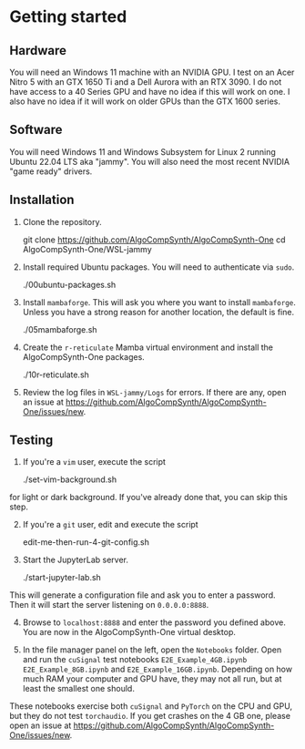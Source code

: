 # Getting started

## Hardware
You will need an Windows 11 machine with an NVIDIA GPU. I test on an
Acer Nitro 5 with an GTX 1650 Ti and a Dell Aurora with an RTX 3090.
I do not have access to a 40 Series GPU and have no idea if this
will work on one. I also have no idea if it will work on older GPUs
than the GTX 1600 series.

## Software
You will need Windows 11 and Windows Subsystem for Linux 2 running
Ubuntu 22.04 LTS aka "jammy". You will also need the most recent
NVIDIA "game ready" drivers.

## Installation

1. Clone the repository.

    git clone https://github.com/AlgoCompSynth/AlgoCompSynth-One
    cd AlgoCompSynth-One/WSL-jammy

2. Install required Ubuntu packages. You will need to authenticate
via `sudo`.

    ./00ubuntu-packages.sh

3. Install `mambaforge`. This will ask you where you want to install
`mambaforge`. Unless you have a strong reason for another location,
the default is fine.

    ./05mambaforge.sh

4. Create the `r-reticulate` Mamba virtual environment and install
the AlgoCompSynth-One packages.

    ./10r-reticulate.sh

5. Review the log files in `WSL-jammy/Logs` for errors. If there
are any, open an issue at
<https://github.com/AlgoCompSynth/AlgoCompSynth-One/issues/new>.

## Testing

1. If you're a `vim` user, execute the script

    ./set-vim-background.sh

for light or dark background. If you've already done that, you
can skip this step.

2. If you're a `git` user, edit and execute the script

    edit-me-then-run-4-git-config.sh

3. Start the JupyterLab server.

    ./start-jupyter-lab.sh

This will generate a configuration file and ask you to enter a
password. Then it will start the server listening on `0.0.0.0:8888`.

4. Browse to `localhost:8888` and enter the password you defined above.
You are now in the AlgoCompSynth-One virtual desktop.

5. In the file manager panel on the left, open the `Notebooks` folder.
Open and run the `cuSignal` test notebooks `E2E_Example_4GB.ipynb`
`E2E_Example_8GB.ipynb` and `E2E_Example_16GB.ipynb`. Depending on how
much RAM your computer and GPU have, they may not all run, but at least
the smallest one should.

These notebooks exercise both `cuSignal` and `PyTorch` on the CPU and
GPU, but they do not test `torchaudio`. If you get crashes on the
4 GB one, please open an issue at
<https://github.com/AlgoCompSynth/AlgoCompSynth-One/issues/new>.
